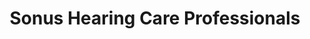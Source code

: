 ---
title: "Sonus Hearing Care Professionals"
url: /el-cajon/sonus-hearing-care-professionals/
shop: hearing aids
---